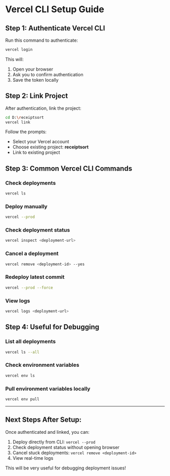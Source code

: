 # Vercel CLI Setup Guide

## Step 1: Authenticate Vercel CLI

Run this command to authenticate:
```bash
vercel login
```

This will:
1. Open your browser
2. Ask you to confirm authentication
3. Save the token locally

## Step 2: Link Project

After authentication, link the project:
```bash
cd D:\receiptsort
vercel link
```

Follow the prompts:
- Select your Vercel account
- Choose existing project: **receiptsort**
- Link to existing project

## Step 3: Common Vercel CLI Commands

### Check deployments
```bash
vercel ls
```

### Deploy manually
```bash
vercel --prod
```

### Check deployment status
```bash
vercel inspect <deployment-url>
```

### Cancel a deployment
```bash
vercel remove <deployment-id> --yes
```

### Redeploy latest commit
```bash
vercel --prod --force
```

### View logs
```bash
vercel logs <deployment-url>
```

## Step 4: Useful for Debugging

### List all deployments
```bash
vercel ls --all
```

### Check environment variables
```bash
vercel env ls
```

### Pull environment variables locally
```bash
vercel env pull
```

---

## Next Steps After Setup:

Once authenticated and linked, you can:
1. Deploy directly from CLI: `vercel --prod`
2. Check deployment status without opening browser
3. Cancel stuck deployments: `vercel remove <deployment-id>`
4. View real-time logs

This will be very useful for debugging deployment issues!
